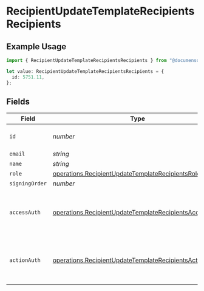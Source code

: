 # RecipientUpdateTemplateRecipientsRecipients

## Example Usage

```typescript
import { RecipientUpdateTemplateRecipientsRecipients } from "@documenso/sdk-typescript/models/operations";

let value: RecipientUpdateTemplateRecipientsRecipients = {
  id: 5751.11,
};
```

## Fields

| Field                                                                                                                            | Type                                                                                                                             | Required                                                                                                                         | Description                                                                                                                      |
| -------------------------------------------------------------------------------------------------------------------------------- | -------------------------------------------------------------------------------------------------------------------------------- | -------------------------------------------------------------------------------------------------------------------------------- | -------------------------------------------------------------------------------------------------------------------------------- |
| `id`                                                                                                                             | *number*                                                                                                                         | :heavy_check_mark:                                                                                                               | The ID of the recipient to update.                                                                                               |
| `email`                                                                                                                          | *string*                                                                                                                         | :heavy_minus_sign:                                                                                                               | N/A                                                                                                                              |
| `name`                                                                                                                           | *string*                                                                                                                         | :heavy_minus_sign:                                                                                                               | N/A                                                                                                                              |
| `role`                                                                                                                           | [operations.RecipientUpdateTemplateRecipientsRole](../../models/operations/recipientupdatetemplaterecipientsrole.md)             | :heavy_minus_sign:                                                                                                               | N/A                                                                                                                              |
| `signingOrder`                                                                                                                   | *number*                                                                                                                         | :heavy_minus_sign:                                                                                                               | N/A                                                                                                                              |
| `accessAuth`                                                                                                                     | [operations.RecipientUpdateTemplateRecipientsAccessAuth](../../models/operations/recipientupdatetemplaterecipientsaccessauth.md) | :heavy_minus_sign:                                                                                                               | The type of authentication required for the recipient to access the document.                                                    |
| `actionAuth`                                                                                                                     | [operations.RecipientUpdateTemplateRecipientsActionAuth](../../models/operations/recipientupdatetemplaterecipientsactionauth.md) | :heavy_minus_sign:                                                                                                               | The type of authentication required for the recipient to sign the document.                                                      |